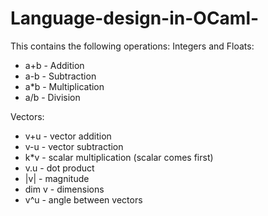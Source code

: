# Language-design-in-OCaml-

This contains the following operations:
Integers and Floats:
- a+b - Addition
- a-b - Subtraction
- a*b - Multiplication
- a/b - Division

Vectors:
- v+u - vector addition
- v-u - vector subtraction
- k*v - scalar multiplication (scalar comes first)
- v.u - dot product
- |v| - magnitude
- dim v - dimensions
- v^u - angle between vectors
